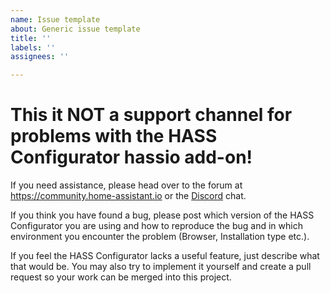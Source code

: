 ```yaml
---
name: Issue template
about: Generic issue template
title: ''
labels: ''
assignees: ''

---
```


# This it __NOT__ a support channel for problems with the HASS Configurator hassio add-on!
If you need assistance, please head over to the forum at https://community.home-assistant.io or the [Discord](https://discord.gg/c5DvZ4e) chat.

If you think you have found a bug, please post which version of the HASS Configurator you are using and how to reproduce the bug and in which environment you encounter the problem (Browser, Installation type etc.).

If you feel the HASS Configurator lacks a useful feature, just describe what that would be. You may also try to implement it yourself and create a pull request so your work can be merged into this project.
